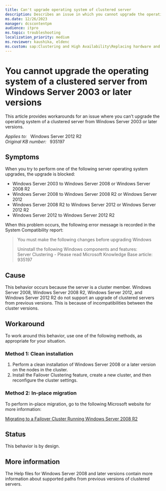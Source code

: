 ```yaml
---
title: Can't upgrade operating system of clustered server
description: Describes an issue in which you cannot upgrade the operating system of a server from Windows Server 2003 or later versions.
ms.date: 12/26/2023
manager: dcscontentpm
audience: itpro
ms.topic: troubleshooting
localization_priority: medium
ms.reviewer: kaushika, eldenc
ms.custom: sap:Clustering and High Availability\Replacing hardware and updating the operating system, csstroubleshoot
---
```

# You cannot upgrade the operating system of a clustered server from Windows Server 2003 or later versions

This article provides workarounds for an issue where you can't upgrade the operating system of a clustered server from Windows Server 2003 or later versions.

_Applies to:_ &nbsp; Windows Server 2012 R2  
_Original KB number:_ &nbsp; 935197

## Symptoms

When you try to perform one of the following server operating system upgrades, the upgrade is blocked:

- Windows Server 2003 to Windows Server 2008 or Windows Server 2008 R2
- Windows Server 2008 to Windows Server 2008 R2 or Windows Server 2012
- Windows Server 2008 R2 to Windows Server 2012 or Windows Server 2012 R2
- Windows Server 2012 to Windows Server 2012 R2

When this problem occurs, the following error message is recorded in the System Compatibility report:

> You must make the following changes before upgrading Windows
>
> Uninstall the following Windows components and features:  
Server Clustering - Please read Microsoft Knowledge Base article: 935197

## Cause

This behavior occurs because the server is a cluster member. Windows Server 2008, Windows Server 2008 R2, Windows Server 2012, and Windows Server 2012 R2 do not support an upgrade of clustered servers from previous versions. This is because of incompatibilities between the cluster versions.

## Workaround

To work around this behavior, use one of the following methods, as appropriate for your situation.

### Method 1: Clean installation

1. Perform a clean installation of Windows Server 2008 or a later version on the nodes in the cluster.
2. Install the Failover Clustering feature, create a new cluster, and then reconfigure the cluster settings.

### Method 2: In-place migration

To perform in-place migration, go to the following Microsoft website for more information:

[Migrating to a Failover Cluster Running Windows Server 2008 R2](/previous-versions/windows/it-pro/windows-server-2008-R2-and-2008/cc730990(v=ws.11))

## Status

This behavior is by design.

## More information

The Help files for Windows Server 2008 and later versions contain more information about supported paths from previous versions of clustered servers.
